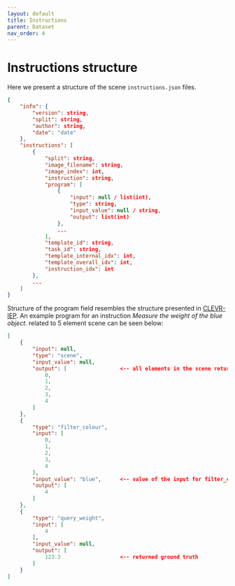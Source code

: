 ```yaml
---
layout: default
title: Instructions
parent: Dataset
nav_order: 4
---
```


# Instructions structure

Here we present a structure of the scene `instructions.json` files.

```json
{
    "info": {
        "version": string,
        "split": string,
        "author": string,
        "date": "date"
    },
    "instructions": [
        {
            "split": string,
            "image_filename": string,
            "image_index": int,
            "instruction": string,
            "program": [
                {
                    "input": null / list(int),
                    "type": string,
                    "input_value": null / string,
                    "output": list(int)
                },
                ...
            ],
            "template_id": string,
            "task_id": string,
            "template_internal_idx": int,
            "template_overall_idx": int,
            "instruction_idx": int
        },
        ...
    ]
}
```

Structure of the program field resembles the structure presented in [CLEVR-IEP](https://arxiv.org/abs/1705.03633). An example program for an instruction *Measure the weight of the blue object.* related to 5 element scene can be seen below:
```json
[
    {
        "input": null,
        "type": "scene",
        "input_value": null,
        "output": [                 <-- all elements in the scene returned
            0,
            1,
            2,
            3,
            4
        ]
    },
    {
        "type": "filter_colour",
        "input": [
            0,
            1,
            2,
            3,
            4
        ],
        "input_value": "blue",      <-- value of the input for filter_colour
        "output": [
            4
        ]
    },
    {
        "type": "query_weight",
        "input": [
            4
        ],
        "input_value": null,
        "output": [
            123.3                   <-- returned ground truth
        ]
    }
]
```